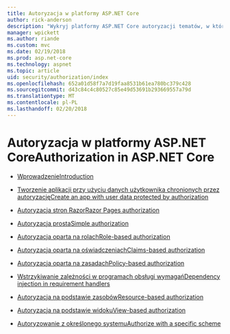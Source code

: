 ```yaml
---
title: Autoryzacja w platformy ASP.NET Core
author: rick-anderson
description: "Wykryj platformy ASP.NET Core autoryzacji tematów, w których wyjaśniono, jak zapewnić prawa i uprawnienia dla użytkowników aplikacji."
manager: wpickett
ms.author: riande
ms.custom: mvc
ms.date: 02/19/2018
ms.prod: asp.net-core
ms.technology: aspnet
ms.topic: article
uid: security/authorization/index
ms.openlocfilehash: 652a01d58f7a7d19faa8531b61ea780bc379c428
ms.sourcegitcommit: d43c84c4c80527c85e49d53691b293669557a79d
ms.translationtype: MT
ms.contentlocale: pl-PL
ms.lasthandoff: 02/20/2018
---
```

# <a name="authorization-in-aspnet-core"></a><span data-ttu-id="ec961-103">Autoryzacja w platformy ASP.NET Core</span><span class="sxs-lookup"><span data-stu-id="ec961-103">Authorization in ASP.NET Core</span></span>

* [<span data-ttu-id="ec961-104">Wprowadzenie</span><span class="sxs-lookup"><span data-stu-id="ec961-104">Introduction</span></span>](xref:security/authorization/introduction)

* [<span data-ttu-id="ec961-105">Tworzenie aplikacji przy użyciu danych użytkownika chronionych przez autoryzację</span><span class="sxs-lookup"><span data-stu-id="ec961-105">Create an app with user data protected by authorization</span></span>](xref:security/authorization/secure-data)

* [<span data-ttu-id="ec961-106">Autoryzacja stron Razor</span><span class="sxs-lookup"><span data-stu-id="ec961-106">Razor Pages authorization</span></span>](xref:security/authorization/razor-pages-authorization)

* [<span data-ttu-id="ec961-107">Autoryzacja prosta</span><span class="sxs-lookup"><span data-stu-id="ec961-107">Simple authorization</span></span>](xref:security/authorization/simple)

* [<span data-ttu-id="ec961-108">Autoryzacja oparta na rolach</span><span class="sxs-lookup"><span data-stu-id="ec961-108">Role-based authorization</span></span>](xref:security/authorization/roles)

* [<span data-ttu-id="ec961-109">Autoryzacja oparta na oświadczeniach</span><span class="sxs-lookup"><span data-stu-id="ec961-109">Claims-based authorization</span></span>](xref:security/authorization/claims)

* [<span data-ttu-id="ec961-110">Autoryzacja oparta na zasadach</span><span class="sxs-lookup"><span data-stu-id="ec961-110">Policy-based authorization</span></span>](xref:security/authorization/policies)

* [<span data-ttu-id="ec961-111">Wstrzykiwanie zależności w programach obsługi wymagań</span><span class="sxs-lookup"><span data-stu-id="ec961-111">Dependency injection in requirement handlers</span></span>](xref:security/authorization/dependencyinjection)

* [<span data-ttu-id="ec961-112">Autoryzacja na podstawie zasobów</span><span class="sxs-lookup"><span data-stu-id="ec961-112">Resource-based authorization</span></span>](xref:security/authorization/resourcebased)

* [<span data-ttu-id="ec961-113">Autoryzacja na podstawie widoku</span><span class="sxs-lookup"><span data-stu-id="ec961-113">View-based authorization</span></span>](xref:security/authorization/views)

* [<span data-ttu-id="ec961-114">Autoryzowanie z określonego systemu</span><span class="sxs-lookup"><span data-stu-id="ec961-114">Authorize with a specific scheme</span></span>](xref:security/authorization/limitingidentitybyscheme)
